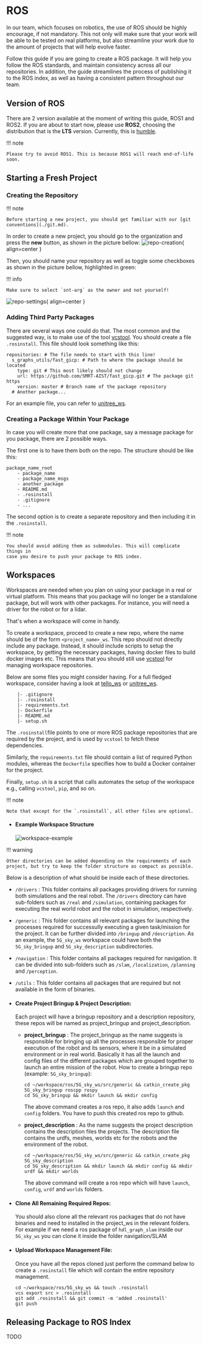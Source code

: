 # ROS

In our team, which focuses on robotics, the use of ROS should be highly encourage,
if not mandatory. This not only will make sure that your work will be able to be
tested on real platforms, but also streamline your work due to the amount of
projects that will help evolve faster.

Follow this guide if you are going to create a ROS package. It will help you follow
the ROS standards, and maintain consistency across all our repositories.
In addition, the guide streamlines the process of publishing it to the ROS index,
as well as having a consistent pattern throughout our team.

## Version of ROS

There are 2 version available at the moment of writing this guide, ROS1 and ROS2.
If you are about to start now, please use **ROS2**, choosing the distribution that
is the **LTS** version. Currently, this is [humble](https://docs.ros.org/en/humble/index.html).

!!! note

    Please try to avoid ROS1. This is because ROS1 will reach end-of-life soon.

## Starting a Fresh Project

### Creating the Repository

!!! note

    Before starting a new project, you should get familiar with our [git conventions](./git.md).

In order to create a new project, you should go to the organization and press the
**new** button, as shown in the picture bellow:
![repo-creation](../../assets/repo_creation.png){ align=center }

Then, you should name your repository as well as toggle some checkboxes as shown in the picture bellow,
highlighted in green:

!!! info

    Make sure to select `snt-arg` as the owner and not yourself!

![repo-settings](../../assets/repo_setting.png){ align=center }

### Adding Third Party Packages

There are several ways one could do that. The most common and the suggested way,
is to make use of the tool [vcstool](http://wiki.ros.org/vcstool). You should create a
file `.rosinstall`. This file should look something like this:

```
repositories: # The file needs to start with this line!
  s_graphs_utils/fast_gicp: # Path to where the package should be located
    type: git # This most likely should not change
    url: https://github.com/SMRT-AIST/fast_gicp.git # The package git https
    version: master # Branch name of the package repository
  # Another package...
```

For an example file, you can refer to [unitree_ws](https://github.com/snt-arg/unitree_ws/blob/main/.rosinstall).

### Creating a Package Within Your Package

In case you will create more that one package, say a message package for you package,
there are 2 possible ways.

The first one is to have them both on the repo. The structure should be like this:

```
package_name_root
    - package_name
    - package_name_msgs
    - another package
    - README.md
    - .rosinstall
    - .gitignore
    - ...
```

The second option is to create a separate repository and then including it in the
`.rosinstall`.

!!! note

    You should avoid adding them as submodules. This will complicate things in
    case you desire to push your package to ROS index.

## Workspaces

Workspaces are needed when you plan on using your package in a real or virtual platform.
This means that you package will no longer be a standalone package, but will work with
other packages. For instance, you will need a driver for the robot or for a lidar.

That's when a workspace will come in handy.

To create a workspace, proceed to create a new repo, where the name should be of the
form `<project_name>_ws`. This repo should not directly include any package. Instead,
it should include scripts to setup the workspace, by getting the necessary packages,
having docker files to build docker images etc. This means that you should still use
[vcstool](http://wiki.ros.org/vcstool) for managing workspace repositories.

Below are some files you might consider having. For a full fledged workspace, consider
having a look at [tello_ws](https://github.com/snt-arg/tello_ws) or [unitree_ws](https://github.com/snt-arg/unitree_ws).

```
    |- .gitignore
    |- .rosinstall
    |- requirements.txt
    |- Dockerfile
    |- README.md
    |- setup.sh
```

The `.rosinstall`file points to one or more ROS package repositories that are
required by the project, and is used by `vcstool` to fetch these dependencies.

Similarly, the `requirements.txt` file should contain a list of required Python
modules, whereas the `Dockerfile` specifies how to build a Docker container for the project.

Finally, `setup.sh` is a script that calls automates the setup of the workspace
e.g., calling `vcstool`, `pip`, and so on.

!!! note

    Note that except for the `.rosinstall`, all other files are optional.

- #### Example Workspace Structure

  ![workspace-example](../../assets/workspace_example.png)

!!! warning

    Other directories can be added depending on the requirements of each project, but try to keep the folder structure as compact as possible.

Below is a description of what should be inside each of these directories.

- `/drivers` : This folder contains all packages providing drivers for running both simulations and the real robot. The `/drivers` directory can have sub-folders such as `/real` and `/simulation`, containing packages for executing the real world robot and the robot in simulation, respectively.

- `/generic` : This folder contains all relevant packages for launching the processes required for successully executing a given task/mission for the project. It can be further divided into `/bringup` and `/description`. As an example, the `5G_sky_ws` workspace could have both the `5G_sky_bringup` and `5G_sky_description` subdirectories.

- `/navigation` : This folder contains all packages required for navigation. It can be divided into sub-folders such as `/slam`, `/localization`, `/planning` and `/perception`.

- `/utils` : This folder contains all packages that are required but not available in the form of binaries.

- #### Create Project Bringup & Project Description:

  Each project will have a bringup repository and a description repository, these repos will be named as project_bringup and project_description.

  - **project_bringup** : The project_bringup as the name suggests is responsible for bringing up all the processes responsible for proper execution of the robot and its sensors, where it be in a simulated environment or in real world. Basically it has all the launch and config files of the different packages which are grouped together to launch an entire mission of the robot. How to create a bringup repo (example: `5G_sky_bringup`):

    ```
    cd ~/workspace/ros/5G_sky_ws/src/generic && catkin_create_pkg 5G_sky_bringup roscpp rospy
    cd 5G_sky_bringup && mkdir launch && mkdir config
    ```

    The above command creates a ros repo, it also adds `launch` and `config` folders. You have to push this created ros repo to github.

  - **project_description** : As the name suggests the project description contains the description files the projects. The description file contains the urdfs, meshes, worlds etc for the robots and the environment of the robot.

    ```
    cd ~/workspace/ros/5G_sky_ws/src/generic && catkin_create_pkg 5G_sky_description
    cd 5G_sky_description && mkdir launch && mkdir config && mkdir urdf && mkdir worlds
    ```

    The above command will create a ros repo which will have `launch`, `config`, `urdf` and `worlds` folders.

- #### Clone All Remaining Required Repos:

  You should also clone all the relevant ros packages that do not have binaries and need to installed in the project_ws in the relevant folders. For example if we need a ros package of `hdl_graph_slam` inside our `5G_sky_ws` you can clone it inside the folder navigation/SLAM

- #### Upload Workspace Management File:

  Once you have all the repos cloned just perform the command below to create a `.rosinstall` file which will contain the entire repository management.

  ```
  cd ~/workspace/ros/5G_sky_ws && touch .rosinstall
  vcs export src > .rosinstall
  git add .rosinstall && git commit -m 'added .rosinstall'
  git push
  ```

## Releasing Package to ROS Index

TODO
